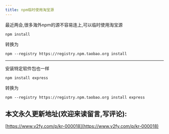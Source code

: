 ```yaml
---
title: npm临时使用淘宝源
---
```


最近两会,很多海外npm的源不容易连上,可以临时使用淘宝源

```
npm install
```
转换为
```
npm --registry https://registry.npm.taobao.org install
```


---


安装特定软件包也一样

```
npm install express
```
转换为
```
npm --registry https://registry.npm.taobao.org install express
```




## 本文永久更新地址(欢迎来读留言,写评论):

[https://www.v2fy.com/p/kr-000018](https://www.v2fy.com/p/kr-000018)
